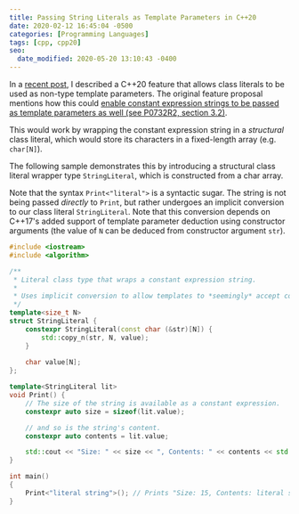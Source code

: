 ```yaml
---
title: Passing String Literals as Template Parameters in C++20
date: 2020-02-12 16:45:04 -0500
categories: [Programming Languages]
tags: [cpp, cpp20]
seo:
  date_modified: 2020-05-20 13:10:43 -0400
---
```


In a [recent post](/posts/cpp20-class-as-non-type-template-param/), I described a C++20 feature that allows class literals to be used as non-type template parameters. The original feature proposal mentions how this could [enable constant expression strings to be passed as template parameters as well (see P0732R2, section 3.2)](http://www.open-std.org/jtc1/sc22/wg21/docs/papers/2018/p0732r2.pdf).

This would work by wrapping the constant expression string in a *structural* class literal, which would store its characters in a fixed-length array (e.g. `char[N]`).

The following sample demonstrates this by introducing a structural class literal wrapper type
`StringLiteral`, which is constructed from a char array.

Note that the syntax `Print<"literal">` is a syntactic sugar. The string is not being passed *directly* to `Print`, but rather undergoes an implicit conversion to our class literal `StringLiteral`. Note that this conversion depends on C++17's added support of template parameter deduction using constructor arguments (the value of `N` can be deduced from constructor argument `str`).

```c++
#include <iostream>
#include <algorithm>

/**
 * Literal class type that wraps a constant expression string.
 *
 * Uses implicit conversion to allow templates to *seemingly* accept constant strings.
 */
template<size_t N>
struct StringLiteral {
    constexpr StringLiteral(const char (&str)[N]) {
        std::copy_n(str, N, value);
    }
    
    char value[N];
};

template<StringLiteral lit>
void Print() {
    // The size of the string is available as a constant expression.
    constexpr auto size = sizeof(lit.value);

    // and so is the string's content.
    constexpr auto contents = lit.value;

    std::cout << "Size: " << size << ", Contents: " << contents << std::endl;
}

int main()
{
    Print<"literal string">(); // Prints "Size: 15, Contents: literal string"
}
```
